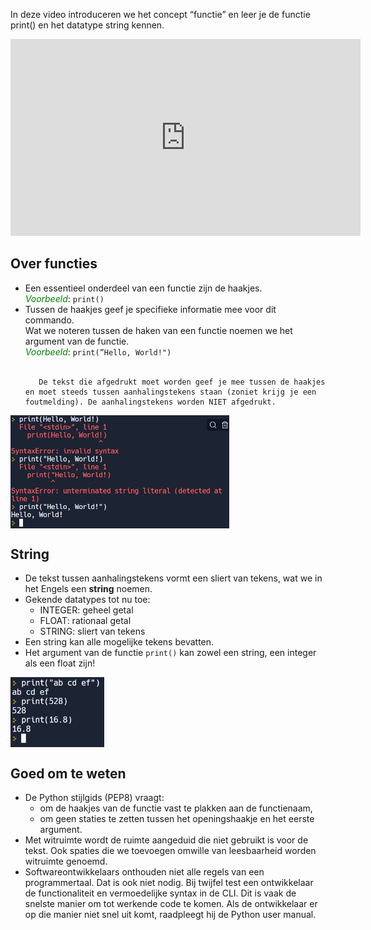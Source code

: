 In deze video introduceren we het concept “functie” en leer je de functie print() en het datatype string kennen.

<div align="center">
<iframe width="560" height="315" src="https://www.youtube.com/embed/_uoBdW-D9mg" title="YouTube video player" frameborder="0" allow="accelerometer; autoplay; clipboard-write; encrypted-media; gyroscope; picture-in-picture; web-share" allowfullscreen></iframe>
</div>

## Over functies
<div>
<ul>
  <li> Een essentieel onderdeel van een functie zijn de haakjes.<br>
       <i style="color:green;">Voorbeeld</i>: <code>print()</code>
  </li>
  <li> Tussen de haakjes geef je specifieke informatie mee voor dit commando. <br>
       Wat we noteren tussen de haken van een functie noemen we het argument van de functie. <br>
       <i style="color:green;">Voorbeeld</i>: <code>print(”Hello, World!")</code> <br><br>

       De tekst die afgedrukt moet worden geef je mee tussen de haakjes en moet steeds tussen aanhalingstekens staan (zoniet krijg je een foutmelding). De aanhalingstekens worden NIET afgedrukt.
  </li>
</ul>
</div>

<img src="media/print_string.png" align="center" width="350px" data-caption="Aanhalingstekens moeten er staan. Anders bekom je een foutmelding." />

## String
<div>
<ul>
  <li> De tekst tussen aanhalingstekens vormt een sliert van tekens, wat we in het Engels een <b>string</b> noemen.</li>
  <li> Gekende datatypes tot nu toe:
    <ul>
      <li> INTEGER: geheel getal </li>
      <li> FLOAT: rationaal getal </li>
      <li> STRING: sliert van tekens </li>
    </ul>
  </li>
  <li> Een string kan alle mogelijke tekens bevatten. </li>
  <li> Het argument van de functie <code>print()</code> kan zowel een string, een integer als een float zijn! </li>
</ul>
</div>

<img src="media/print_datatype.png" align="center" width="150px" data-caption="Het argument van de functie <code>print()</code> kan zowel een string, een integer als een float zijn!" />

## Goed om te weten
<div>
  <ul>
    <li> De Python stijlgids (PEP8) vraagt:
      <ul>
        <li> om de haakjes van de functie vast te plakken aan de functienaam, </li>
        <li> om geen staties te zetten tussen het openingshaakje en het eerste argument. </li>
      </ul>
    </li>
    <li> Met witruimte wordt de ruimte aangeduid die niet gebruikt is voor de tekst.
         Ook spaties die we toevoegen omwille van leesbaarheid worden witruimte genoemd.
    </li>
    <li> Softwareontwikkelaars onthouden niet alle regels van een programmertaal. Dat is ook niet nodig. Bij twijfel test een ontwikkelaar de functionaliteit en vermoedelijke syntax in de CLI. Dit is vaak de snelste manier om tot werkende code te komen. Als de ontwikkelaar er op die manier niet snel uit komt, raadpleegt hij de Python user manual.
    </li>
  </ul>
</div>
